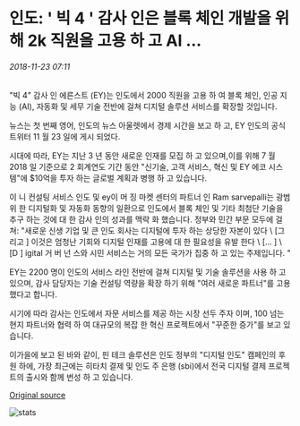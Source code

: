# 인도: ' 빅 4 ' 감사 인은 블록 체인 개발을 위해 2k 직원을 고용 하 고 AI ...

###### 2018-11-23 07:11

"빅 4" 감사 인 에른스트 (EY)는 인도에서 2000 직원을 고용 하 여 블록 체인, 인공 지능 (AI), 자동화 및 세무 기술 전반에 걸쳐 디지털 솔루션 서비스를 확장할 것입니다.

뉴스는 첫 번째 영어, 인도의 뉴스 아울렛에서 경제 시간을 보고 하 고, EY 인도의 공식 트위터 11 월 23 일에 게시 되었다.

시대에 따라, EY는 지난 3 년 동안 새로운 인재를 모집 하 고 있으며,이를 위해 7 월 2018 일 기준으로 2 회계연도 기간 동안 "신기술, 고객 서비스, 혁신 및 EY 에코 시스템"에 $10억을 투자 하는 글로벌 계획과 병행 하 고 있습니다.

이 니 컨설팅 서비스 인도 및 ey이 머 징 마켓 센터의 파트너 인 Ram sarvepalli는 광범위 한 디지털화 및 자동화 동향의 일환으로 인도에서 블록 체인 및 기타 최첨단 기술을 추구 하는 것에 대 한 감사 인의 성과를 맥락 화 했습니다. 정부와 민간 부문 모두에 걸쳐: "새로운 신생 기업 및 큰 인도 회사는 디지털에 투자 하는 상당한 자본이 있다 \ [그리고 \] 이것은 엄청난 기회와 디지털 인재를 고용에 대 한 필요성을 유발 한다 \ [... \] \ [D \] igital 거 버 넌 스와 시민 서비스는 거의 모든 국가가 집중 하 고 있는 주제입니다. "

EY는 2200 명이 인도의 서비스 라인 전반에 걸쳐 디지털 및 기술 솔루션을 사용 하 고 있으며, 감사 담당자는 기술 컨설팅 역량을 확장 하기 위해 "여러 새로운 파트너"를 고용 했다고 합니다.

시기에 따라 감사는 인도에서 자문 서비스를 제공 하는 시장 선두 주자 이며, 100 넘는 현지 파트너와 협력 하 여 대규모의 복잡 한 혁신 프로젝트에서 "꾸준한 증가"를 보고 있습니다.

이가을에 보고 된 바와 같이, 핀 테크 솔루션은 인도 정부의 "디지털 인도" 캠페인의 후원 하에, 가장 최근에는 히타치 결제 및 인도 주 은행 (sbi)에서 전국 디지털 결제 프로젝트의 출시와 함께 번성 하 고 있습니다.

[Original source](https://cointelegraph.com/news/india-big-four-auditor-ey-to-hire-2k-employees-to-develop-in-blockchain-ai)

![stats](https://c.statcounter.com/11760860/0/a89fa40b/1/ "stats")